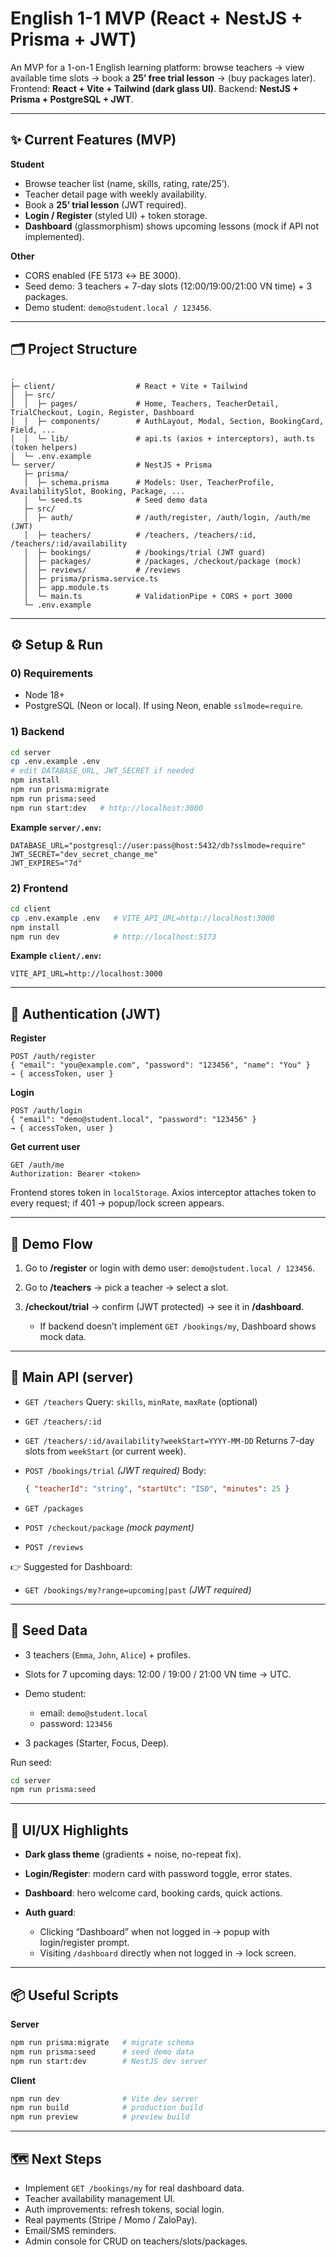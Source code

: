 # English 1-1 MVP (React + NestJS + Prisma + JWT)

An MVP for a 1-on-1 English learning platform: browse teachers → view available time slots → book a **25’ free trial lesson** → (buy packages later).
Frontend: **React + Vite + Tailwind (dark glass UI)**.
Backend: **NestJS + Prisma + PostgreSQL + JWT**.

---

## ✨ Current Features (MVP)

**Student**

* Browse teacher list (name, skills, rating, rate/25’).
* Teacher detail page with weekly availability.
* Book a **25’ trial lesson** (JWT required).
* **Login / Register** (styled UI) + token storage.
* **Dashboard** (glassmorphism) shows upcoming lessons (mock if API not implemented).

**Other**

* CORS enabled (FE 5173 ↔ BE 3000).
* Seed demo: 3 teachers + 7-day slots (12:00/19:00/21:00 VN time) + 3 packages.
* Demo student: `demo@student.local / 123456`.

---

## 🗂️ Project Structure

```
.
├─ client/                  # React + Vite + Tailwind
│  ├─ src/
│  │  ├─ pages/             # Home, Teachers, TeacherDetail, TrialCheckout, Login, Register, Dashboard
│  │  ├─ components/        # AuthLayout, Modal, Section, BookingCard, Field, ...
│  │  └─ lib/               # api.ts (axios + interceptors), auth.ts (token helpers)
│  └─ .env.example
└─ server/                  # NestJS + Prisma
   ├─ prisma/
   │  ├─ schema.prisma      # Models: User, TeacherProfile, AvailabilitySlot, Booking, Package, ...
   │  └─ seed.ts            # Seed demo data
   ├─ src/
   │  ├─ auth/              # /auth/register, /auth/login, /auth/me (JWT)
   │  ├─ teachers/          # /teachers, /teachers/:id, /teachers/:id/availability
   │  ├─ bookings/          # /bookings/trial (JWT guard)
   │  ├─ packages/          # /packages, /checkout/package (mock)
   │  ├─ reviews/           # /reviews
   │  ├─ prisma/prisma.service.ts
   │  ├─ app.module.ts
   │  └─ main.ts            # ValidationPipe + CORS + port 3000
   └─ .env.example
```

---

## ⚙️ Setup & Run

### 0) Requirements

* Node 18+
* PostgreSQL (Neon or local). If using Neon, enable `sslmode=require`.

### 1) Backend

```bash
cd server
cp .env.example .env
# edit DATABASE_URL, JWT_SECRET if needed
npm install
npm run prisma:migrate
npm run prisma:seed
npm run start:dev   # http://localhost:3000
```

**Example `server/.env`:**

```env
DATABASE_URL="postgresql://user:pass@host:5432/db?sslmode=require"
JWT_SECRET="dev_secret_change_me"
JWT_EXPIRES="7d"
```

### 2) Frontend

```bash
cd client
cp .env.example .env   # VITE_API_URL=http://localhost:3000
npm install
npm run dev            # http://localhost:5173
```

**Example `client/.env`:**

```env
VITE_API_URL=http://localhost:3000
```

---

## 🔐 Authentication (JWT)

**Register**

```
POST /auth/register
{ "email": "you@example.com", "password": "123456", "name": "You" }
→ { accessToken, user }
```

**Login**

```
POST /auth/login
{ "email": "demo@student.local", "password": "123456" }
→ { accessToken, user }
```

**Get current user**

```
GET /auth/me
Authorization: Bearer <token>
```

Frontend stores token in `localStorage`. Axios interceptor attaches token to every request; if 401 → popup/lock screen appears.

---

## 🧪 Demo Flow

1. Go to **/register** or login with demo user: `demo@student.local / 123456`.
2. Go to **/teachers** → pick a teacher → select a slot.
3. **/checkout/trial** → confirm (JWT protected) → see it in **/dashboard**.

   * If backend doesn’t implement `GET /bookings/my`, Dashboard shows mock data.

---

## 🧵 Main API (server)

* `GET /teachers`
  Query: `skills`, `minRate`, `maxRate` (optional)

* `GET /teachers/:id`

* `GET /teachers/:id/availability?weekStart=YYYY-MM-DD`
  Returns 7-day slots from `weekStart` (or current week).

* `POST /bookings/trial` *(JWT required)*
  Body:

  ```json
  { "teacherId": "string", "startUtc": "ISO", "minutes": 25 }
  ```

* `GET /packages`

* `POST /checkout/package` *(mock payment)*

* `POST /reviews`

👉 Suggested for Dashboard:

* `GET /bookings/my?range=upcoming|past` *(JWT required)*

---

## 🧰 Seed Data

* 3 teachers (`Emma`, `John`, `Alice`) + profiles.
* Slots for 7 upcoming days: 12:00 / 19:00 / 21:00 VN time → UTC.
* Demo student:

  * email: `demo@student.local`
  * password: `123456`
* 3 packages (Starter, Focus, Deep).

Run seed:

```bash
cd server
npm run prisma:seed
```

---

## 🧩 UI/UX Highlights

* **Dark glass theme** (gradients + noise, no-repeat fix).
* **Login/Register**: modern card with password toggle, error states.
* **Dashboard**: hero welcome card, booking cards, quick actions.
* **Auth guard**:

  * Clicking “Dashboard” when not logged in → popup with login/register prompt.
  * Visiting `/dashboard` directly when not logged in → lock screen.

---

## 📦 Useful Scripts

**Server**

```bash
npm run prisma:migrate   # migrate schema
npm run prisma:seed      # seed demo data
npm run start:dev        # NestJS dev server
```

**Client**

```bash
npm run dev              # Vite dev server
npm run build            # production build
npm run preview          # preview build
```

---

## 🗺️ Next Steps

* Implement `GET /bookings/my` for real dashboard data.
* Teacher availability management UI.
* Auth improvements: refresh tokens, social login.
* Real payments (Stripe / Momo / ZaloPay).
* Email/SMS reminders.
* Admin console for CRUD on teachers/slots/packages.


